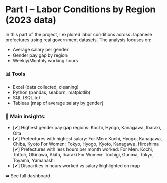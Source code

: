 # Part I – Labor Conditions by Region (2023 data)

In this part of the project, I explored labor conditions across Japanese prefectures using real government datasets. The analysis focuses on:

- Average salary per gender
- Gender pay gap by region
- Weekly/Monthly working hours

### 📊 Tools
- Excel (data collected, cleaning)
- Python (pandas, seaborn, matplotlib)
- SQL (SQLite)
- Tableau (map of average salary by gender)

### 📍 Main insights:
- [✔] Highest gender pay gap regions: Kochi, Hyogo, Kanagawa, Ibaraki, Oita
- [✔] Prefectures with highest salary: 
      For Men: Kochi, Hyogo, Kanagawa, Chiba, Kyoto
      For Women: Tokyo, Hyogo, Kyoto, Kanagawa, Hiroshima
  [✔] Prefectures with less hours per month worked:
      For Men: Kochi, Tottori, Okinawa, Akita, Ibaraki
      For Women: Tochigi, Gunma, Tokyo, Toyama, Yamanashi
- [✔] Disparities in hours worked vs salary highlighted on map

➡️ See full dashboard 

